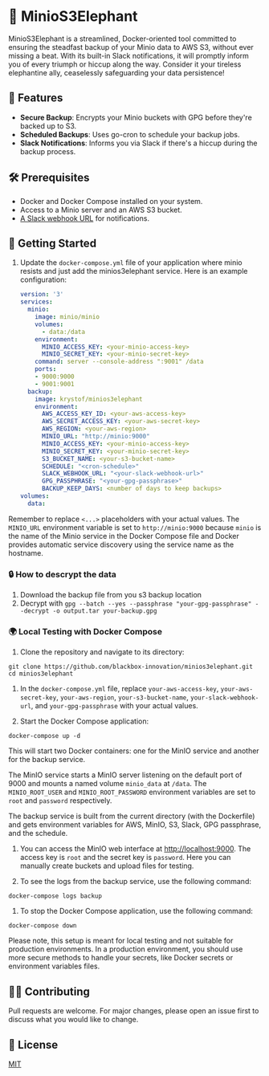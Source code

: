 # 🐘 MinioS3Elephant

MinioS3Elephant is a streamlined, Docker-oriented tool committed to ensuring the steadfast backup of your Minio data to AWS S3, without ever missing a beat. With its built-in Slack notifications, it will promptly inform you of every triumph or hiccup along the way. Consider it your tireless elephantine ally, ceaselessly safeguarding your data persistence!

## 🌟 Features

- **Secure Backup**: Encrypts your Minio buckets with GPG before they're backed up to S3.
- **Scheduled Backups**: Uses go-cron to schedule your backup jobs.
- **Slack Notifications**: Informs you via Slack if there's a hiccup during the backup process.

## 🛠 Prerequisites

- Docker and Docker Compose installed on your system.
- Access to a Minio server and an AWS S3 bucket.
- [A Slack webhook URL](https://api.slack.com/messaging/webhooks) for notifications.

## 🚀 Getting Started

1. Update the `docker-compose.yml` file of your application where minio resists and just add the minios3elephant service. Here is an example configuration:
    ```yaml
    version: '3'
    services:
      minio:
        image: minio/minio
        volumes:
          - data:/data
        environment:
          MINIO_ACCESS_KEY: <your-minio-access-key>
          MINIO_SECRET_KEY: <your-minio-secret-key>
        command: server --console-address ":9001" /data
        ports:
        - 9000:9000
        - 9001:9001
      backup:
        image: krystof/minios3elephant
        environment:
          AWS_ACCESS_KEY_ID: <your-aws-access-key>
          AWS_SECRET_ACCESS_KEY: <your-aws-secret-key>
          AWS_REGION: <your-aws-region>
          MINIO_URL: "http://minio:9000"
          MINIO_ACCESS_KEY: <your-minio-access-key>
          MINIO_SECRET_KEY: <your-minio-secret-key>
          S3_BUCKET_NAME: <your-s3-bucket-name>
          SCHEDULE: "<cron-schedule>"
          SLACK_WEBHOOK_URL: "<your-slack-webhook-url>"
          GPG_PASSPHRASE: "<your-gpg-passphrase>"
          BACKUP_KEEP_DAYS: <number of days to keep backups>
    volumes:
      data:
    ```

Remember to replace `<...>` placeholders with your actual values. The `MINIO_URL` environment variable is set to `http://minio:9000` because `minio` is the name of the Minio service in the Docker Compose file and Docker provides automatic service discovery using the service name as the hostname.

### 🔒 How to descrypt the data

1. Download the backup file from you s3 backup location
2. Decrypt with `gpg --batch --yes --passphrase "your-gpg-passphrase" --decrypt -o output.tar your-backup.gpg`


### 🌍 Local Testing with Docker Compose

1.  Clone the repository and navigate to its directory:



```
git clone https://github.com/blackbox-innovation/minios3elephant.git
cd minios3elephant
```

1.  In the `docker-compose.yml` file, replace `your-aws-access-key`, `your-aws-secret-key`, `your-aws-region`, `your-s3-bucket-name`, `your-slack-webhook-url`, and `your-gpg-passphrase` with your actual values.

2.  Start the Docker Compose application:

`docker-compose up -d`

This will start two Docker containers: one for the MinIO service and another for the backup service.

The MinIO service starts a MinIO server listening on the default port of 9000 and mounts a named volume `minio_data` at `/data`. The `MINIO_ROOT_USER` and `MINIO_ROOT_PASSWORD` environment variables are set to `root` and `password` respectively.

The backup service is built from the current directory (with the Dockerfile) and gets environment variables for AWS, MinIO, S3, Slack, GPG passphrase, and the schedule.

1.  You can access the MinIO web interface at <http://localhost:9000>. The access key is `root` and the secret key is `password`. Here you can manually create buckets and upload files for testing.

2.  To see the logs from the backup service, use the following command:


`docker-compose logs backup`

1.  To stop the Docker Compose application, use the following command:


`docker-compose down`

Please note, this setup is meant for local testing and not suitable for production environments. In a production environment, you should use more secure methods to handle your secrets, like Docker secrets or environment variables files.

## 👩‍💻 Contributing

Pull requests are welcome. For major changes, please open an issue first to discuss what you would like to change.

## 📝 License

[MIT](https://choosealicense.com/licenses/mit/)
